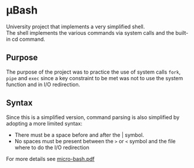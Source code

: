 # µBash
University project that implements a very simplified shell. \
The shell implements the various commands via system calls and the built-in cd command.
## Purpose
The purpose of the project was to practice the use of system calls `fork`, `pipe` and `exec` since a key constraint to be met was not to use
the system function and in I/O redirection.
## Syntax
Since this is a simplified version, command parsing is also simplified by adopting a more limited syntax:
* There must be a space before and after the | symbol.
* No spaces must be present between the `>` or `<` symbol and the file where to do the I/O redirection 
<!-- end of the list -->
For more details see [micro-bash.pdf](micro-bash.pdf)

